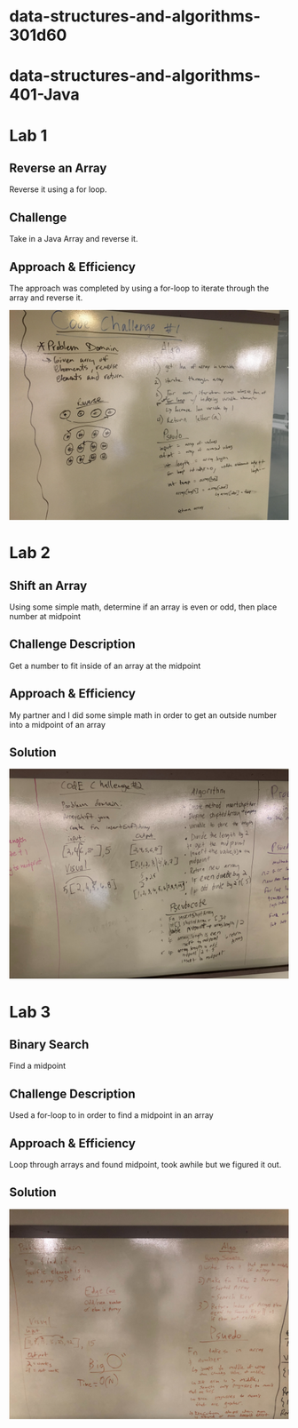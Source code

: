 # data-structures-and-algorithms-301d60
# data-structures-and-algorithms-401-Java

# Lab 1
## Reverse an Array
Reverse it using a for loop.

## Challenge
Take in a Java Array and reverse it.

## Approach & Efficiency
The approach was completed by using a for-loop to iterate through the array and reverse it.

![Test Image 1](code401challenges1/assets/whiteboard.jpg)

# Lab 2
## Shift an Array
Using some simple math, determine if an array is even or odd, then place number at midpoint

## Challenge Description
Get a number to fit inside of an array at the midpoint

## Approach & Efficiency
My partner and I did some simple math in order to get an outside number into a midpoint of an array

## Solution
![Test Image 2](IMG_0934.jpg)

# Lab 3
## Binary Search
Find a midpoint

## Challenge Description
Used a for-loop to in order to find a midpoint in an array

## Approach & Efficiency
Loop through arrays and found midpoint, took awhile but we figured it out. 

## Solution
![Test Image 3](code3.jpg)
